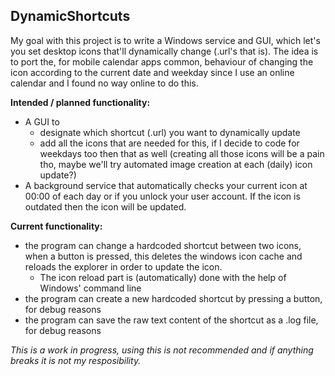 ## DynamicShortcuts
My goal with this project is to write a Windows service and GUI, which let's you set desktop icons that'll dynamically change (.url's that is). The idea is to port the, for mobile calendar apps common, behaviour of changing the icon according to the current date and weekday since I use an online calendar and I found no way online to do this.

**Intended / planned functionality:**
- A GUI to
	- designate which shortcut (.url) you want to dynamically update
	- add all the icons that are needed for this, if I decide to code for weekdays too then that as well (creating all those icons will be a pain tho, maybe we'll try automated image creation at each (daily) icon update?)
- A background service that automatically checks your current icon at 00:00 of each day or if you unlock your user account. If the icon is outdated then the icon will be updated.

**Current functionality:**
- the program can change a hardcoded shortcut between two icons, when a button is pressed, this deletes the windows icon cache and reloads the explorer in order to update the icon.
	- The icon reload part is (automatically) done with the help of Windows' command line
- the program can create a new hardcoded shortcut by pressing a button, for debug reasons
- the program can save the raw text content of the shortcut as a .log file, for debug reasons


*This is a work in progress, using this is not recommended and if anything breaks it is not my resposibility.*
